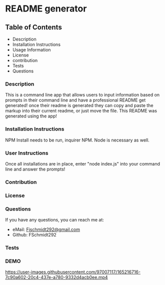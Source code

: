 # README generator
  
  ## Table of Contents
  - Description
  - Installation Instructions
  - Usage Information
  - License
  - contribution
  - Tests
  - Questions
  
  ### Description 
  This is a command line app that allows users to input information based on prompts in their command line and have a professional README get generated! once their readme is generated they can copy and paste the markup into their current readme, or just move the file. This README was generated using the app!

  ### Installation Instructions
  NPM Install needs to be run, inquirer NPM. Node is necessary as well.

  ### User Instructions
  Once all installations are in place, enter "node index.js" into your command line and answer the prompts!

  ### Contribution
  

  ### License
  

  ### Questions
  If you have any questions, you can reach me at:
  - eMail: Fjschmidt292@gmail.com
  - Github: FSchmidt292

  ### Tests
  
  ### DEMO
https://user-images.githubusercontent.com/97007117/165216716-7c90a602-20c4-437e-a780-9332d4acb0ee.mp4

